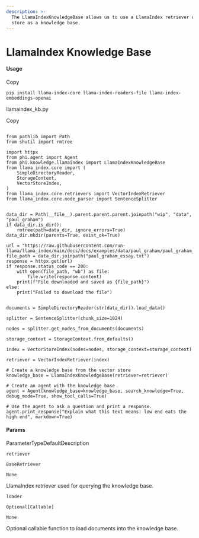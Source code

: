 ```yaml
---
description: >-
  The LlamaIndexKnowledgeBase allows us to use a LlamaIndex retriever or vector
  store as a knowledge base.
---
```


# LlamaIndex Knowledge Base

#### Usage <a href="#usage" id="usage"></a>

Copy

```
pip install llama-index-core llama-index-readers-file llama-index-embeddings-openai
```

llamaindex\_kb.py

Copy

```

from pathlib import Path
from shutil import rmtree

import httpx
from phi.agent import Agent
from phi.knowledge.llamaindex import LlamaIndexKnowledgeBase
from llama_index.core import (
    SimpleDirectoryReader,
    StorageContext,
    VectorStoreIndex,
)
from llama_index.core.retrievers import VectorIndexRetriever
from llama_index.core.node_parser import SentenceSplitter


data_dir = Path(__file__).parent.parent.parent.joinpath("wip", "data", "paul_graham")
if data_dir.is_dir():
    rmtree(path=data_dir, ignore_errors=True)
data_dir.mkdir(parents=True, exist_ok=True)

url = "https://raw.githubusercontent.com/run-llama/llama_index/main/docs/docs/examples/data/paul_graham/paul_graham_essay.txt"
file_path = data_dir.joinpath("paul_graham_essay.txt")
response = httpx.get(url)
if response.status_code == 200:
    with open(file_path, "wb") as file:
        file.write(response.content)
    print(f"File downloaded and saved as {file_path}")
else:
    print("Failed to download the file")


documents = SimpleDirectoryReader(str(data_dir)).load_data()

splitter = SentenceSplitter(chunk_size=1024)

nodes = splitter.get_nodes_from_documents(documents)

storage_context = StorageContext.from_defaults()

index = VectorStoreIndex(nodes=nodes, storage_context=storage_context)

retriever = VectorIndexRetriever(index)

# Create a knowledge base from the vector store
knowledge_base = LlamaIndexKnowledgeBase(retriever=retriever)

# Create an agent with the knowledge base
agent = Agent(knowledge_base=knowledge_base, search_knowledge=True, debug_mode=True, show_tool_calls=True)

# Use the agent to ask a question and print a response.
agent.print_response("Explain what this text means: low end eats the high end", markdown=True)
```

#### [​](https://docs.phidata.com/knowledge/llamaindex#params)Params <a href="#params" id="params"></a>

ParameterTypeDefaultDescription

`retriever`

`BaseRetriever`

`None`

LlamaIndex retriever used for querying the knowledge base.

`loader`

`Optional[Callable]`

`None`

Optional callable function to load documents into the knowledge base.

[\
](https://VixData.gitbook.io/VixData/documentation/knowledge/langchain-knowledge-base)
